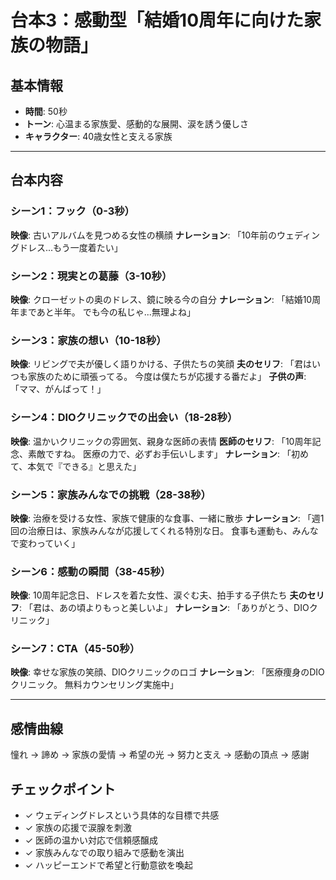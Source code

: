 # 台本3：感動型「結婚10周年に向けた家族の物語」

## 基本情報
- **時間**: 50秒
- **トーン**: 心温まる家族愛、感動的な展開、涙を誘う優しさ
- **キャラクター**: 40歳女性と支える家族

---

## 台本内容

### シーン1：フック（0-3秒）
**映像**: 古いアルバムを見つめる女性の横顔
**ナレーション**: 
「10年前のウェディングドレス...もう一度着たい」

### シーン2：現実との葛藤（3-10秒）
**映像**: クローゼットの奥のドレス、鏡に映る今の自分
**ナレーション**: 
「結婚10周年まであと半年。
でも今の私じゃ...無理よね」

### シーン3：家族の想い（10-18秒）
**映像**: リビングで夫が優しく語りかける、子供たちの笑顔
**夫のセリフ**: 
「君はいつも家族のために頑張ってる。
今度は僕たちが応援する番だよ」
**子供の声**: 「ママ、がんばって！」

### シーン4：DIOクリニックでの出会い（18-28秒）
**映像**: 温かいクリニックの雰囲気、親身な医師の表情
**医師のセリフ**: 
「10周年記念、素敵ですね。
医療の力で、必ずお手伝いします」
**ナレーション**: 
「初めて、本気で『できる』と思えた」

### シーン5：家族みんなでの挑戦（28-38秒）
**映像**: 治療を受ける女性、家族で健康的な食事、一緒に散歩
**ナレーション**: 
「週1回の治療日は、家族みんなが応援してくれる特別な日。
食事も運動も、みんなで変わっていく」

### シーン6：感動の瞬間（38-45秒）
**映像**: 10周年記念日、ドレスを着た女性、涙ぐむ夫、拍手する子供たち
**夫のセリフ**: 
「君は、あの頃よりもっと美しいよ」
**ナレーション**: 
「ありがとう、DIOクリニック」

### シーン7：CTA（45-50秒）
**映像**: 幸せな家族の笑顔、DIOクリニックのロゴ
**ナレーション**: 
「医療痩身のDIOクリニック。
無料カウンセリング実施中」

---

## 感情曲線
憧れ → 諦め → 家族の愛情 → 希望の光 → 努力と支え → 感動の頂点 → 感謝

## チェックポイント
- ✓ ウェディングドレスという具体的な目標で共感
- ✓ 家族の応援で涙腺を刺激
- ✓ 医師の温かい対応で信頼感醸成
- ✓ 家族みんなでの取り組みで感動を演出
- ✓ ハッピーエンドで希望と行動意欲を喚起